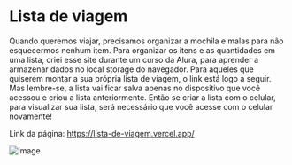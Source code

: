 # Lista de viagem

Quando queremos viajar, precisamos organizar a mochila e malas para não esquecermos nenhum item. Para organizar os itens e as quantidades em uma lista, criei esse site durante um curso da Alura, para aprender a armazenar dados no local storage do navegador. Para aqueles que quiserem montar a sua própria lista de viagem, o link está logo a seguir. Mas lembre-se, a lista vai ficar salva apenas no dispositivo que você acessou e criou a lista anteriormente. Então se criar a lista com o celular, para visualizar sua lista, será necessário que você acesse com o celular novamente!

Link da página: https://lista-de-viagem.vercel.app/

![image](https://user-images.githubusercontent.com/89767748/209179367-05896e20-5233-48aa-8b81-640270b99c43.png)
